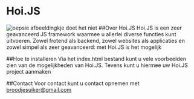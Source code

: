 # Hoi.JS
![oepsie afbeeldingkje doet het niet](https://i.ibb.co/jbR3STZ/hoi.png)
##Over Hoi.JS
Hoi.JS is een zeer geavanceerd JS framework waarmee u allerlei diverse functies kunt uitvoeren. Zowel frotend als backend, zowel websites als applicaties en zowel simpel als zeer geavanceerd: met Hoi.JS is het mogelijk

##Hoe te installeren
Via het index.html bestand kunt u vele voorbeelden zien van de mogelijkheden van Hoi.JS. Tevens kunt u hiermee uw Hoi.JS project aanmaken

##Contact
Voor contact kunt u contact opnemen met broodjesuiker@gmail.com
